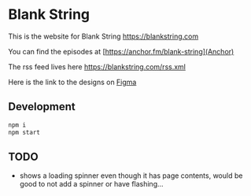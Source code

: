 # Blank String

This is the website for Blank String <https://blankstring.com>

You can find the episodes at [https://anchor.fm/blank-string](Anchor)

The rss feed lives here <https://blankstring.com/rss.xml>

Here is the link to the designs on [Figma](https://www.figma.com/file/SBV760Q0xI0zAPNbgNUz3oyX/Blank-String?node-id=57%3A76)

## Development

```sh
npm i
npm start
```

## TODO

* shows a loading spinner even though it has page contents, would be good to not add a spinner or have flashing...
